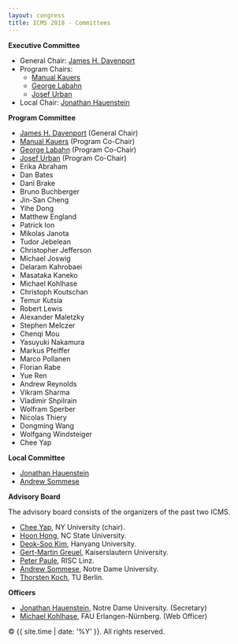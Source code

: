 ```yaml
---
layout: congress
title: ICMS 2018 - Committees
---
```


**Executive Committee**

*   General Chair: [James H. Davenport](http://people.bath.ac.uk/masjhd/)
*   Program Chairs:
    * [Manual Kauers](http://www.kauers.de/)
    * [George Labahn](https://cs.uwaterloo.ca/~glabahn/)
    * [Josef Urban](https://www.ciirc.cvut.cz/~urbanjo3/)
* Local Chair: [Jonathan Hauenstein](https://www3.nd.edu/~jhauenst/)


**Program Committee**

* [James H. Davenport](http://people.bath.ac.uk/masjhd/) (General Chair)
* [Manual Kauers](http://www.kauers.de/) (Program Co-Chair)
* [George Labahn](https://cs.uwaterloo.ca/~glabahn/) (Program Co-Chair)
* [Josef Urban](https://www.ciirc.cvut.cz/~urbanjo3/) (Program Co-Chair)
* Erika Abraham
* Dan Bates	
* Dani Brake
* Bruno Buchberger	
* Jin-San Cheng	
* Yihe Dong
* Matthew England
* Patrick Ion	
* Mikolas Janota		
* Tudor Jebelean	
* Christopher Jefferson	
* Michael Joswig
* Delaram Kahrobaei
* Masataka Kaneko
* Michael Kohlhase
* Christoph Koutschan	
* Temur Kutsia
* Robert Lewis
* Alexander Maletzky
* Stephen Melczer
* Chenqi Mou
* Yasuyuki Nakamura
* Markus Pfeiffer
* Marco Pollanen	
* Florian Rabe	
* Yue Ren
* Andrew Reynolds
* Vikram Sharma	
* Vladimir Shpilrain
* Wolfram Sperber
* Nicolas Thiery	
* Dongming Wang
* Wolfgang Windsteiger							
* Chee Yap

**Local Committee**

*   [Jonathan Hauenstein](https://www3.nd.edu/~jhauenst/)
*   [Andrew Sommese](https://www3.nd.edu/~sommese/) 

**Advisory Board**

The advisory board consists of the organizers of the past two ICMS.

 * [Chee Yap](mailto:yap@cs.nyu.edu), NY University (chair).
 * [Hoon Hong](mailto:hong@ncsu.edu), NC State University.
 * [Deok-Soo Kim](mailto:dskim@hanyang.ac.kr), Hanyang University.
 * [Gert-Martin Greuel](mailto:greuel@mathematik.uni-kl.de), Kaiserslautern University.
 * [Peter Paule](mailto:Peter.Paule@risc.uni-linz.ac.at), RISC Linz.
 * [Andrew Sommese](mailto:sommese@nd.edu), Notre Dame University.
 * [Thorsten Koch](mailto:koch@zib.de), TU Berlin.

**Officers**

 * [Jonathan Hauenstein](mailto:hauenstein@nd.edu), Notre Dame University. (Secretary)
 * [Michael Kohlhase](mailto:michael.kohlhase@fau.de), FAU Erlangen-Nürnberg. (Web Officer) 



<p>&copy; {{ site.time | date: '%Y' }}. All rights reserved.</p>
